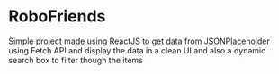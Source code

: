 # RoboFriends
Simple project made using ReactJS to get data from JSONPlaceholder using Fetch API and display the data in a clean UI and also a dynamic search box to filter though the items

